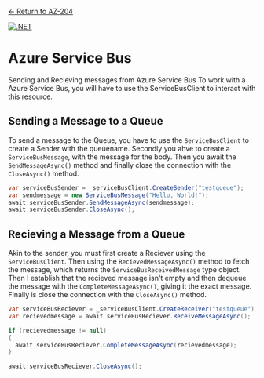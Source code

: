 [← Return to AZ-204](README.md)<br>

[![.NET](https://github.com/joerivanarkel/AzureServiceBus/actions/workflows/dotnet.yml/badge.svg)](https://github.com/joerivanarkel/AzureServiceBus/actions/workflows/dotnet.yml)

# Azure Service Bus
Sending and Recieving messages from Azure Service Bus
To work with a Azure Service Bus, you will have to use the ServiceBusClient to interact with this resource.

## Sending a Message to a Queue
To send a message to the Queue, you have to use the `ServiceBusClient` to create a Sender with the queuename. Secondly you ahve to create a `ServiceBusMessage`, with the message for the body. Then you await the `SendMessageAsync()` method and finally close the connection with the `CloseAsync()` method.

```csharp
var serviceBusSender = _serviceBusClient.CreateSender("testqueue");
var sendmessage = new ServiceBusMessage("Hello, World!");
await serviceBusSender.SendMessageAsync(sendmessage);
await serviceBusSender.CloseAsync();
```

## Recieving a Message from a Queue
Akin to the sender, you must first create a Reciever using the `ServiceBusClient`. Then using the `RecievedMessageAsync()` method to fetch the message, which returns the `ServiceBusReceivedMessage` type object. Then I establish that the recieved message isn't empty and then dequeue the message with the `CompleteMessageAsync()`, giving it the exact message. Finally is close the connection with the `CloseAsync()` method.

```csharp
var serviceBusReciever = _serviceBusClient.CreateReceiver("testqueue");
var recievedmessage = await serviceBusReciever.ReceiveMessageAsync();

if (recievedmessage != null)
{
  await serviceBusReciever.CompleteMessageAsync(recievedmessage);
}

await serviceBusReciever.CloseAsync();
```
